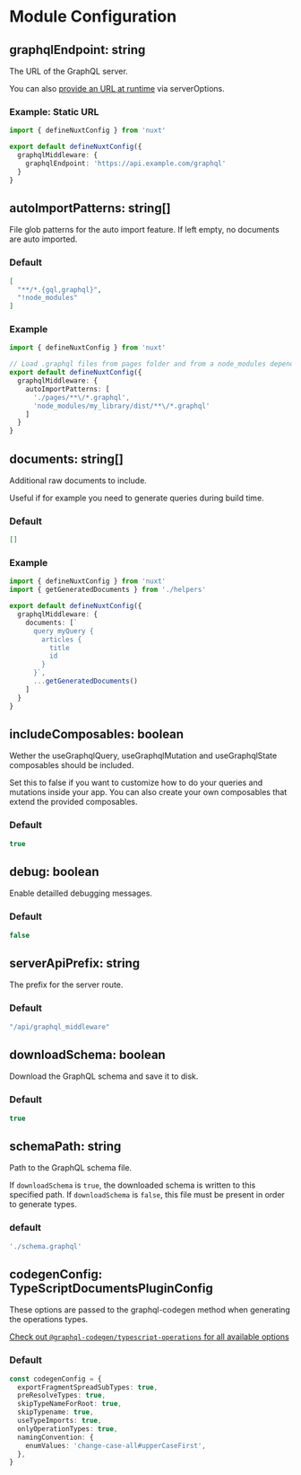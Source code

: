 # Module Configuration

## graphqlEndpoint: string
The URL of the GraphQL server.

You can also [provide an URL at
runtime](/configuration/server-options.html#graphqlendpoint-determine-graphql-endpoint-per-request)
via serverOptions.

### Example: Static URL
```typescript
import { defineNuxtConfig } from 'nuxt'

export default defineNuxtConfig({
  graphqlMiddleware: {
    graphqlEndpoint: 'https://api.example.com/graphql'
  }
}
```

## autoImportPatterns: string[]
File glob patterns for the auto import feature. If left empty, no documents are
auto imported.

### Default
```json
[
  "**/*.{gql,graphql}",
  "!node_modules"
]
```

### Example
```typescript
import { defineNuxtConfig } from 'nuxt'

// Load .graphql files from pages folder and from a node_modules dependency.
export default defineNuxtConfig({
  graphqlMiddleware: {
    autoImportPatterns: [
      './pages/**\/*.graphql',
      'node_modules/my_library/dist/**\/*.graphql'
    ]
  }
}
```

## documents: string[]
Additional raw documents to include.

Useful if for example you need to generate queries during build time.

### Default
```json
[]
```

### Example
```typescript
import { defineNuxtConfig } from 'nuxt'
import { getGeneratedDocuments } from './helpers'

export default defineNuxtConfig({
  graphqlMiddleware: {
    documents: [`
      query myQuery {
        articles {
          title
          id
        }
      }`,
      ...getGeneratedDocuments()
    ]
  }
}
```

## includeComposables: boolean
Wether the useGraphqlQuery, useGraphqlMutation and useGraphqlState composables
should be included.

Set this to false if you want to customize how to do your queries and mutations
inside your app. You can also create your own composables that extend the
provided composables.

### Default
```typescript
true
```

## debug: boolean
Enable detailled debugging messages.

### Default
```typescript
false
```

## serverApiPrefix: string
The prefix for the server route.

### Default
```typescript
"/api/graphql_middleware"
```

## downloadSchema: boolean
Download the GraphQL schema and save it to disk.

### Default
```typescript
true
```

## schemaPath: string
Path to the GraphQL schema file.

If `downloadSchema` is `true`, the downloaded schema is written to this
specified path.
If `downloadSchema` is `false`, this file must be present in order to generate
types.

### default
```typescript
'./schema.graphql'
```

## codegenConfig: TypeScriptDocumentsPluginConfig
These options are passed to the graphql-codegen method when generating the
operations types.

[Check out `@graphql-codegen/typescript-operations` for all available
options](https://www.the-guild.dev/graphql/codegen/plugins/typescript/typescript-operations)


### Default

```typescript
const codegenConfig = {
  exportFragmentSpreadSubTypes: true,
  preResolveTypes: true,
  skipTypeNameForRoot: true,
  skipTypename: true,
  useTypeImports: true,
  onlyOperationTypes: true,
  namingConvention: {
    enumValues: 'change-case-all#upperCaseFirst',
  },
}
```
